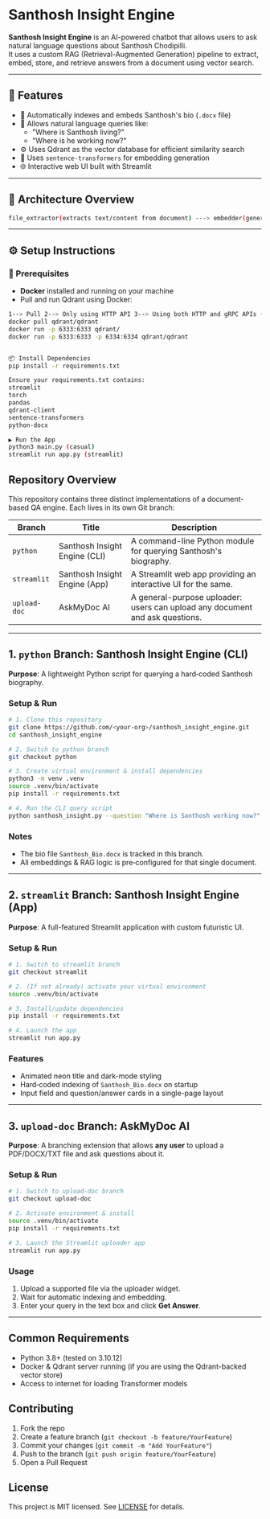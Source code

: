 # Santhosh Insight Engine

**Santhosh Insight Engine** is an AI-powered chatbot that allows users to ask natural language questions about Santhosh Chodipilli.  
It uses a custom RAG (Retrieval-Augmented Generation) pipeline to extract, embed, store, and retrieve answers from a document using vector search.

---

## 🚀 Features

- 📄 Automatically indexes and embeds Santhosh's bio (`.docx` file)
- 🤖 Allows natural language queries like:
  - "Where is Santhosh living?"
  - "Where is he working now?"
- ⚙️ Uses Qdrant as the vector database for efficient similarity search
- 🧩 Uses `sentence-transformers` for embedding generation
- 🌐 Interactive web UI built with Streamlit

---

## 🧱 Architecture Overview

```bash 
file_extractor(extracts text/content from document) ---> embedder(generates embeddings of the text) ---> Dataframe:main(creating dataframe for the text, metadata and embeddings) ---> qdrant_inserting(connect to qdrant, create collection in qdrant, and insert embeddings into qdrant with df) ---> rag(convert the user query into embedding, perform similarity search on qdrant and getting the text based data, Now passing that text retrieved fromt qdrant and query_text to the openAI client) ---> final response(main.py)
```
---

## ⚙️ Setup Instructions

### 🔗 Prerequisites

- **Docker** installed and running on your machine
- Pull and run Qdrant using Docker:

```bash 
1--> Pull 2--> Only using HTTP API 3--> Using both HTTP and gRPC APIs (choose explictly)
docker pull qdrant/qdrant
docker run -p 6333:6333 qdrant/
docker run -p 6333:6333 -p 6334:6334 qdrant/qdrant  


📦 Install Dependencies
pip install -r requirements.txt

Ensure your requirements.txt contains:
streamlit
torch
pandas
qdrant-client
sentence-transformers
python-docx

▶️ Run the App
python3 main.py (casual)
streamlit run app.py (streamlit)
```

## Repository Overview

This repository contains three distinct implementations of a document-based QA engine. Each lives in its own Git branch:

| Branch       | Title                         | Description                                                                  |
| ------------ | ----------------------------- | ---------------------------------------------------------------------------- |
| `python`     | Santhosh Insight Engine (CLI) | A command-line Python module for querying Santhosh's biography.              |
| `streamlit`  | Santhosh Insight Engine (App) | A Streamlit web app providing an interactive UI for the same.                |
| `upload-doc` | AskMyDoc AI                   | A general-purpose uploader: users can upload any document and ask questions. |

---

## 1. `python` Branch: Santhosh Insight Engine (CLI)

**Purpose**: A lightweight Python script for querying a hard‑coded Santhosh biography.

### Setup & Run

```bash
# 1. Clone this repository
git clone https://github.com/<your-org>/santhosh_insight_engine.git
cd santhosh_insight_engine

# 2. Switch to python branch
git checkout python

# 3. Create virtual environment & install dependencies
python3 -m venv .venv
source .venv/bin/activate
pip install -r requirements.txt

# 4. Run the CLI query script
python santhosh_insight.py --question "Where is Santhosh working now?"
```

### Notes

* The bio file `Santhosh_Bio.docx` is tracked in this branch.
* All embeddings & RAG logic is pre‑configured for that single document.

---

## 2. `streamlit` Branch: Santhosh Insight Engine (App)

**Purpose**: A full-featured Streamlit application with custom futuristic UI.

### Setup & Run

```bash
# 1. Switch to streamlit branch
git checkout streamlit

# 2. (If not already) activate your virtual environment
source .venv/bin/activate

# 3. Install/update dependencies
pip install -r requirements.txt

# 4. Launch the app
streamlit run app.py
```

### Features

* Animated neon title and dark-mode styling
* Hard‑coded indexing of `Santhosh_Bio.docx` on startup
* Input field and question/answer cards in a single-page layout

---

## 3. `upload-doc` Branch: AskMyDoc AI

**Purpose**: A branching extension that allows **any user** to upload a PDF/DOCX/TXT file and ask questions about it.

### Setup & Run

```bash
# 1. Switch to upload-doc branch
git checkout upload-doc

# 2. Activate environment & install
source .venv/bin/activate
pip install -r requirements.txt

# 3. Launch the Streamlit uploader app
streamlit run app.py
```

### Usage

1. Upload a supported file via the uploader widget.
2. Wait for automatic indexing and embedding.
3. Enter your query in the text box and click **Get Answer**.

---

## Common Requirements

* Python 3.8+ (tested on 3.10.12)
* Docker & Qdrant server running (if you are using the Qdrant-backed vector store)
* Access to internet for loading Transformer models

## Contributing

1. Fork the repo
2. Create a feature branch (`git checkout -b feature/YourFeature`)
3. Commit your changes (`git commit -m "Add YourFeature"`)
4. Push to the branch (`git push origin feature/YourFeature`)
5. Open a Pull Request

## License

This project is MIT licensed. See [LICENSE](LICENSE) for details.

